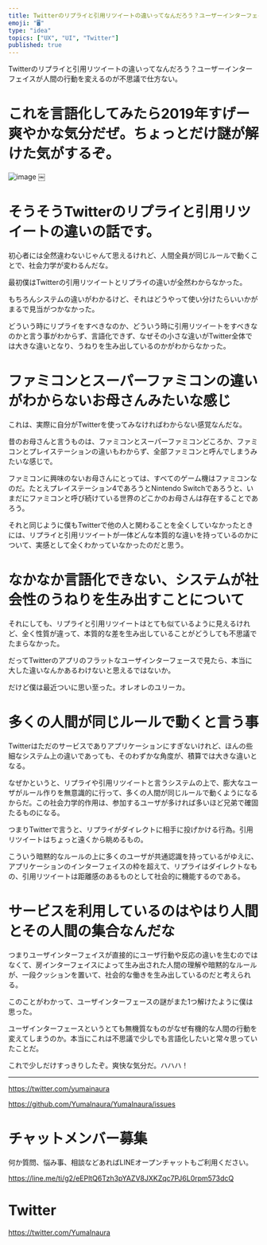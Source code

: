 ```yaml
---
title: Twitterのリプライと引用リツイートの違いってなんだろう？ユーザーインターフェイスが人間の行動を変えるのが不思議で仕方ない。
emoji: "🖥"
type: "idea"
topics: ["UX", "UI", "Twitter"]
published: true
---
```


Twitterのリプライと引用リツイートの違いってなんだろう？ユーザーインターフェイスが人間の行動を変えるのが不思議で仕方ない。

# これを言語化してみたら2019年すげー爽やかな気分だぜ。ちょっとだけ謎が解けた気がするぞ。


![image](https://user-images.githubusercontent.com/13635059/51093208-7e45d980-17e4-11e9-82a4-1fd45a9cdaf8.png)
￼

#	そうそうTwitterのリプライと引用リツイートの違いの話です。

初心者には全然違わないじゃんて思えるけれど、人間全員が同じルールで動くことで、社会力学が変わるんだな。

最初僕はTwitterの引用リツイートとリプライの違いが全然わからなかった。

もちろんシステムの違いがわかるけど、それはどうやって使い分けたらいいかがまるで見当がつかなかった。

どういう時にリプライをすべきなのか、どういう時に引用リツイートをすべきなのかと言う事がわからず、言語化できず、なぜその小さな違いがTwitter全体では大きな違いとなり、うねりを生み出しているのかがわからなかった。

#	ファミコンとスーパーファミコンの違いがわからないお母さんみたいな感じ

これは、実際に自分がTwitterを使ってみなければわからない感覚なんだな。

昔のお母さんと言うものは、ファミコンとスーパーファミコンどころか、ファミコンとプレイステーションの違いもわからず、全部ファミコンと呼んでしまうみたいな感じで。

ファミコンに興味のないお母さんにとっては、すべてのゲーム機はファミコンなのだ。たとえプレイステーション4であろうとNintendo Switchであろうと、いまだにファミコンと呼び続けている世界のどこかのお母さんは存在することであろう。

それと同じように僕もTwitterで他の人と関わることを全くしていなかったときには、リプライと引用リツイートが一体どんな本質的な違いを持っているのかについて、実感として全くわかっていなかったのだと思う。

#	なかなか言語化できない、システムが社会性のうねりを生み出すことについて

それにしても、リプライと引用リツイートはとても似ているように見えるけれど、全く性質が違って、本質的な差を生み出していることがどうしても不思議でたまらなかった。

だってTwitterのアプリのフラットなユーザインターフェースで見たら、本当に大した違いなんかあるわけないと思えるではないか。

だけど僕は最近ついに思い至った。オレオレのユリーカ。

#	多くの人間が同じルールで動くと言う事

Twitterはただのサービスでありアプリケーションにすぎないけれど、ほんの些細なシステム上の違いであっても、そのわずかな角度が、積算では大きな違いとなる。

なぜかというと、リプライや引用リツイートと言うシステムの上で、膨大なユーザがルール作りを無意識的に行って、多くの人間が同じルールで動くようになるからだ。この社会力学的作用は、参加するユーザが多ければ多いほど兄弟で確固たるものになる。

つまりTwitterで言うと、リプライがダイレクトに相手に投げかける行為。引用リツイートはちょっと遠くから眺めるもの。

こういう暗黙的なルールの上に多くのユーザが共通認識を持っているがゆえに、アプリケーションのインターフェイスの枠を超えて、リプライはダイレクトなもの、引用リツイートは距離感のあるものとして社会的に機能するのである。

#	サービスを利用しているのはやはり人間とその人間の集合なんだな

つまりユーザインターフェイスが直接的にユーザ行動や反応の違いを生むのではなくて、房インターフェイスによって生み出された人間の理解や暗黙的なルールが、一段クッションを置いて、社会的な働きを生み出しているのだと考えられる。

このことがわかって、ユーザインターフェースの謎がまた1つ解けたように僕は思った。

ユーザインターフェースというとても無機質なものがなぜ有機的な人間の行動を変えてしまうのか。本当にこれは不思議で少しでも言語化したいと常々思っていたことだ。

これで少しだけすっきりしたぞ。爽快な気分だ。ハハハ！


---

https://twitter.com/yumainaura

https://github.com/YumaInaura/YumaInaura/issues









<!-- Update From Qiita API -->

# チャットメンバー募集


何か質問、悩み事、相談などあればLINEオープンチャットもご利用ください。

https://line.me/ti/g2/eEPltQ6Tzh3pYAZV8JXKZqc7PJ6L0rpm573dcQ





# Twitter


https://twitter.com/YumaInaura


<!-- Update From Qiita API -->


